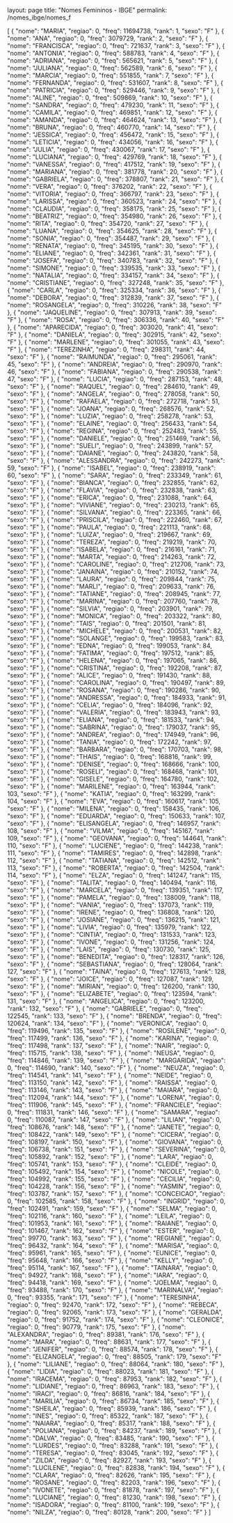 layout: page
title: "Nomes Femininos - IBGE"
permalink: /nomes_ibge/nomes_f

[
  {
    "nome": "MARIA",
    "regiao": 0,
    "freq": 11694738,
    "rank": 1,
    "sexo": "F"
  },
  {
    "nome": "ANA",
    "regiao": 0,
    "freq": 3079729,
    "rank": 2,
    "sexo": "F"
  },
  {
    "nome": "FRANCISCA",
    "regiao": 0,
    "freq": 721637,
    "rank": 3,
    "sexo": "F"
  },
  {
    "nome": "ANTONIA",
    "regiao": 0,
    "freq": 588783,
    "rank": 4,
    "sexo": "F"
  },
  {
    "nome": "ADRIANA",
    "regiao": 0,
    "freq": 565621,
    "rank": 5,
    "sexo": "F"
  },
  {
    "nome": "JULIANA",
    "regiao": 0,
    "freq": 562589,
    "rank": 6,
    "sexo": "F"
  },
  {
    "nome": "MARCIA",
    "regiao": 0,
    "freq": 551855,
    "rank": 7,
    "sexo": "F"
  },
  {
    "nome": "FERNANDA",
    "regiao": 0,
    "freq": 531607,
    "rank": 8,
    "sexo": "F"
  },
  {
    "nome": "PATRICIA",
    "regiao": 0,
    "freq": 529446,
    "rank": 9,
    "sexo": "F"
  },
  {
    "nome": "ALINE",
    "regiao": 0,
    "freq": 509869,
    "rank": 10,
    "sexo": "F"
  },
  {
    "nome": "SANDRA",
    "regiao": 0,
    "freq": 479230,
    "rank": 11,
    "sexo": "F"
  },
  {
    "nome": "CAMILA",
    "regiao": 0,
    "freq": 469851,
    "rank": 12,
    "sexo": "F"
  },
  {
    "nome": "AMANDA",
    "regiao": 0,
    "freq": 464624,
    "rank": 13,
    "sexo": "F"
  },
  {
    "nome": "BRUNA",
    "regiao": 0,
    "freq": 460770,
    "rank": 14,
    "sexo": "F"
  },
  {
    "nome": "JESSICA",
    "regiao": 0,
    "freq": 456472,
    "rank": 15,
    "sexo": "F"
  },
  {
    "nome": "LETICIA",
    "regiao": 0,
    "freq": 434056,
    "rank": 16,
    "sexo": "F"
  },
  {
    "nome": "JULIA",
    "regiao": 0,
    "freq": 430067,
    "rank": 17,
    "sexo": "F"
  },
  {
    "nome": "LUCIANA",
    "regiao": 0,
    "freq": 429769,
    "rank": 18,
    "sexo": "F"
  },
  {
    "nome": "VANESSA",
    "regiao": 0,
    "freq": 417512,
    "rank": 19,
    "sexo": "F"
  },
  {
    "nome": "MARIANA",
    "regiao": 0,
    "freq": 381778,
    "rank": 20,
    "sexo": "F"
  },
  {
    "nome": "GABRIELA",
    "regiao": 0,
    "freq": 378807,
    "rank": 21,
    "sexo": "F"
  },
  {
    "nome": "VERA",
    "regiao": 0,
    "freq": 376202,
    "rank": 22,
    "sexo": "F"
  },
  {
    "nome": "VITORIA",
    "regiao": 0,
    "freq": 366797,
    "rank": 23,
    "sexo": "F"
  },
  {
    "nome": "LARISSA",
    "regiao": 0,
    "freq": 360523,
    "rank": 24,
    "sexo": "F"
  },
  {
    "nome": "CLAUDIA",
    "regiao": 0,
    "freq": 358175,
    "rank": 25,
    "sexo": "F"
  },
  {
    "nome": "BEATRIZ",
    "regiao": 0,
    "freq": 354980,
    "rank": 26,
    "sexo": "F"
  },
  {
    "nome": "RITA",
    "regiao": 0,
    "freq": 354720,
    "rank": 27,
    "sexo": "F"
  },
  {
    "nome": "LUANA",
    "regiao": 0,
    "freq": 354625,
    "rank": 28,
    "sexo": "F"
  },
  {
    "nome": "SONIA",
    "regiao": 0,
    "freq": 354487,
    "rank": 29,
    "sexo": "F"
  },
  {
    "nome": "RENATA",
    "regiao": 0,
    "freq": 345195,
    "rank": 30,
    "sexo": "F"
  },
  {
    "nome": "ELIANE",
    "regiao": 0,
    "freq": 342361,
    "rank": 31,
    "sexo": "F"
  },
  {
    "nome": "JOSEFA",
    "regiao": 0,
    "freq": 340783,
    "rank": 32,
    "sexo": "F"
  },
  {
    "nome": "SIMONE",
    "regiao": 0,
    "freq": 339535,
    "rank": 33,
    "sexo": "F"
  },
  {
    "nome": "NATALIA",
    "regiao": 0,
    "freq": 334157,
    "rank": 34,
    "sexo": "F"
  },
  {
    "nome": "CRISTIANE",
    "regiao": 0,
    "freq": 327248,
    "rank": 35,
    "sexo": "F"
  },
  {
    "nome": "CARLA",
    "regiao": 0,
    "freq": 325334,
    "rank": 36,
    "sexo": "F"
  },
  {
    "nome": "DEBORA",
    "regiao": 0,
    "freq": 312839,
    "rank": 37,
    "sexo": "F"
  },
  {
    "nome": "ROSANGELA",
    "regiao": 0,
    "freq": 310226,
    "rank": 38,
    "sexo": "F"
  },
  {
    "nome": "JAQUELINE",
    "regiao": 0,
    "freq": 307913,
    "rank": 39,
    "sexo": "F"
  },
  {
    "nome": "ROSA",
    "regiao": 0,
    "freq": 306336,
    "rank": 40,
    "sexo": "F"
  },
  {
    "nome": "APARECIDA",
    "regiao": 0,
    "freq": 303020,
    "rank": 41,
    "sexo": "F"
  },
  {
    "nome": "DANIELA",
    "regiao": 0,
    "freq": 302915,
    "rank": 42,
    "sexo": "F"
  },
  {
    "nome": "MARLENE",
    "regiao": 0,
    "freq": 301055,
    "rank": 43,
    "sexo": "F"
  },
  {
    "nome": "TEREZINHA",
    "regiao": 0,
    "freq": 298311,
    "rank": 44,
    "sexo": "F"
  },
  {
    "nome": "RAIMUNDA",
    "regiao": 0,
    "freq": 295061,
    "rank": 45,
    "sexo": "F"
  },
  {
    "nome": "ANDREIA",
    "regiao": 0,
    "freq": 290970,
    "rank": 46,
    "sexo": "F"
  },
  {
    "nome": "FABIANA",
    "regiao": 0,
    "freq": 290538,
    "rank": 47,
    "sexo": "F"
  },
  {
    "nome": "LUCIA",
    "regiao": 0,
    "freq": 287153,
    "rank": 48,
    "sexo": "F"
  },
  {
    "nome": "RAQUEL",
    "regiao": 0,
    "freq": 284610,
    "rank": 49,
    "sexo": "F"
  },
  {
    "nome": "ANGELA",
    "regiao": 0,
    "freq": 278058,
    "rank": 50,
    "sexo": "F"
  },
  {
    "nome": "RAFAELA",
    "regiao": 0,
    "freq": 272718,
    "rank": 51,
    "sexo": "F"
  },
  {
    "nome": "JOANA",
    "regiao": 0,
    "freq": 268576,
    "rank": 52,
    "sexo": "F"
  },
  {
    "nome": "LUZIA",
    "regiao": 0,
    "freq": 258278,
    "rank": 53,
    "sexo": "F"
  },
  {
    "nome": "ELAINE",
    "regiao": 0,
    "freq": 256433,
    "rank": 54,
    "sexo": "F"
  },
  {
    "nome": "REGINA",
    "regiao": 0,
    "freq": 252483,
    "rank": 55,
    "sexo": "F"
  },
  {
    "nome": "DANIELE",
    "regiao": 0,
    "freq": 251469,
    "rank": 56,
    "sexo": "F"
  },
  {
    "nome": "SUELI",
    "regiao": 0,
    "freq": 243899,
    "rank": 57,
    "sexo": "F"
  },
  {
    "nome": "DAIANE",
    "regiao": 0,
    "freq": 243820,
    "rank": 58,
    "sexo": "F"
  },
  {
    "nome": "ALESSANDRA",
    "regiao": 0,
    "freq": 242273,
    "rank": 59,
    "sexo": "F"
  },
  {
    "nome": "ISABEL",
    "regiao": 0,
    "freq": 238919,
    "rank": 60,
    "sexo": "F"
  },
  {
    "nome": "SARA",
    "regiao": 0,
    "freq": 233349,
    "rank": 61,
    "sexo": "F"
  },
  {
    "nome": "BIANCA",
    "regiao": 0,
    "freq": 232855,
    "rank": 62,
    "sexo": "F"
  },
  {
    "nome": "FLAVIA",
    "regiao": 0,
    "freq": 232838,
    "rank": 63,
    "sexo": "F"
  },
  {
    "nome": "ERICA",
    "regiao": 0,
    "freq": 231088,
    "rank": 64,
    "sexo": "F"
  },
  {
    "nome": "VIVIANE",
    "regiao": 0,
    "freq": 230213,
    "rank": 65,
    "sexo": "F"
  },
  {
    "nome": "SILVANA",
    "regiao": 0,
    "freq": 223365,
    "rank": 66,
    "sexo": "F"
  },
  {
    "nome": "PRISCILA",
    "regiao": 0,
    "freq": 222460,
    "rank": 67,
    "sexo": "F"
  },
  {
    "nome": "PAULA",
    "regiao": 0,
    "freq": 221113,
    "rank": 68,
    "sexo": "F"
  },
  {
    "nome": "LUIZA",
    "regiao": 0,
    "freq": 219667,
    "rank": 69,
    "sexo": "F"
  },
  {
    "nome": "TEREZA",
    "regiao": 0,
    "freq": 219219,
    "rank": 70,
    "sexo": "F"
  },
  {
    "nome": "ISABELA",
    "regiao": 0,
    "freq": 216161,
    "rank": 71,
    "sexo": "F"
  },
  {
    "nome": "MARTA",
    "regiao": 0,
    "freq": 214263,
    "rank": 72,
    "sexo": "F"
  },
  {
    "nome": "CAROLINE",
    "regiao": 0,
    "freq": 212706,
    "rank": 73,
    "sexo": "F"
  },
  {
    "nome": "JANAINA",
    "regiao": 0,
    "freq": 210152,
    "rank": 74,
    "sexo": "F"
  },
  {
    "nome": "LAURA",
    "regiao": 0,
    "freq": 209844,
    "rank": 75,
    "sexo": "F"
  },
  {
    "nome": "MARLI",
    "regiao": 0,
    "freq": 209633,
    "rank": 76,
    "sexo": "F"
  },
  {
    "nome": "TATIANE",
    "regiao": 0,
    "freq": 208945,
    "rank": 77,
    "sexo": "F"
  },
  {
    "nome": "MARINA",
    "regiao": 0,
    "freq": 207760,
    "rank": 78,
    "sexo": "F"
  },
  {
    "nome": "SILVIA",
    "regiao": 0,
    "freq": 203901,
    "rank": 79,
    "sexo": "F"
  },
  {
    "nome": "MONICA",
    "regiao": 0,
    "freq": 203322,
    "rank": 80,
    "sexo": "F"
  },
  {
    "nome": "TAIS",
    "regiao": 0,
    "freq": 201501,
    "rank": 81,
    "sexo": "F"
  },
  {
    "nome": "MICHELE",
    "regiao": 0,
    "freq": 200531,
    "rank": 82,
    "sexo": "F"
  },
  {
    "nome": "SOLANGE",
    "regiao": 0,
    "freq": 199583,
    "rank": 83,
    "sexo": "F"
  },
  {
    "nome": "EDNA",
    "regiao": 0,
    "freq": 199053,
    "rank": 84,
    "sexo": "F"
  },
  {
    "nome": "FATIMA",
    "regiao": 0,
    "freq": 197512,
    "rank": 85,
    "sexo": "F"
  },
  {
    "nome": "HELENA",
    "regiao": 0,
    "freq": 197065,
    "rank": 86,
    "sexo": "F"
  },
  {
    "nome": "CRISTINA",
    "regiao": 0,
    "freq": 192208,
    "rank": 87,
    "sexo": "F"
  },
  {
    "nome": "ALICE",
    "regiao": 0,
    "freq": 191430,
    "rank": 88,
    "sexo": "F"
  },
  {
    "nome": "CAROLINA",
    "regiao": 0,
    "freq": 190497,
    "rank": 89,
    "sexo": "F"
  },
  {
    "nome": "ROSANA",
    "regiao": 0,
    "freq": 190286,
    "rank": 90,
    "sexo": "F"
  },
  {
    "nome": "ANDRESSA",
    "regiao": 0,
    "freq": 184933,
    "rank": 91,
    "sexo": "F"
  },
  {
    "nome": "CELIA",
    "regiao": 0,
    "freq": 184096,
    "rank": 92,
    "sexo": "F"
  },
  {
    "nome": "VALERIA",
    "regiao": 0,
    "freq": 183943,
    "rank": 93,
    "sexo": "F"
  },
  {
    "nome": "ELIANA",
    "regiao": 0,
    "freq": 181533,
    "rank": 94,
    "sexo": "F"
  },
  {
    "nome": "SABRINA",
    "regiao": 0,
    "freq": 179037,
    "rank": 95,
    "sexo": "F"
  },
  {
    "nome": "ANDREA",
    "regiao": 0,
    "freq": 174949,
    "rank": 96,
    "sexo": "F"
  },
  {
    "nome": "TANIA",
    "regiao": 0,
    "freq": 172242,
    "rank": 97,
    "sexo": "F"
  },
  {
    "nome": "BARBARA",
    "regiao": 0,
    "freq": 170703,
    "rank": 98,
    "sexo": "F"
  },
  {
    "nome": "THAIS",
    "regiao": 0,
    "freq": 168816,
    "rank": 99,
    "sexo": "F"
  },
  {
    "nome": "DENISE",
    "regiao": 0,
    "freq": 168666,
    "rank": 100,
    "sexo": "F"
  },
  {
    "nome": "ROSELI",
    "regiao": 0,
    "freq": 168468,
    "rank": 101,
    "sexo": "F"
  },
  {
    "nome": "GISELE",
    "regiao": 0,
    "freq": 164780,
    "rank": 102,
    "sexo": "F"
  },
  {
    "nome": "MARILENE",
    "regiao": 0,
    "freq": 163944,
    "rank": 103,
    "sexo": "F"
  },
  {
    "nome": "KATIA",
    "regiao": 0,
    "freq": 163299,
    "rank": 104,
    "sexo": "F"
  },
  {
    "nome": "EVA",
    "regiao": 0,
    "freq": 160617,
    "rank": 105,
    "sexo": "F"
  },
  {
    "nome": "MILENA",
    "regiao": 0,
    "freq": 158435,
    "rank": 106,
    "sexo": "F"
  },
  {
    "nome": "EDUARDA",
    "regiao": 0,
    "freq": 150633,
    "rank": 107,
    "sexo": "F"
  },
  {
    "nome": "ELISANGELA",
    "regiao": 0,
    "freq": 146957,
    "rank": 108,
    "sexo": "F"
  },
  {
    "nome": "VILMA",
    "regiao": 0,
    "freq": 145167,
    "rank": 109,
    "sexo": "F"
  },
  {
    "nome": "GEOVANA",
    "regiao": 0,
    "freq": 144641,
    "rank": 110,
    "sexo": "F"
  },
  {
    "nome": "LUCIENE",
    "regiao": 0,
    "freq": 144238,
    "rank": 111,
    "sexo": "F"
  },
  {
    "nome": "TAMIRES",
    "regiao": 0,
    "freq": 142898,
    "rank": 112,
    "sexo": "F"
  },
  {
    "nome": "TATIANA",
    "regiao": 0,
    "freq": 142512,
    "rank": 113,
    "sexo": "F"
  },
  {
    "nome": "ROBERTA",
    "regiao": 0,
    "freq": 142504,
    "rank": 114,
    "sexo": "F"
  },
  {
    "nome": "ELZA",
    "regiao": 0,
    "freq": 141247,
    "rank": 115,
    "sexo": "F"
  },
  {
    "nome": "TALITA",
    "regiao": 0,
    "freq": 140494,
    "rank": 116,
    "sexo": "F"
  },
  {
    "nome": "MARCELA",
    "regiao": 0,
    "freq": 139351,
    "rank": 117,
    "sexo": "F"
  },
  {
    "nome": "PAMELA",
    "regiao": 0,
    "freq": 138009,
    "rank": 118,
    "sexo": "F"
  },
  {
    "nome": "VANIA",
    "regiao": 0,
    "freq": 137073,
    "rank": 119,
    "sexo": "F"
  },
  {
    "nome": "IRENE",
    "regiao": 0,
    "freq": 136808,
    "rank": 120,
    "sexo": "F"
  },
  {
    "nome": "JOSIANE",
    "regiao": 0,
    "freq": 136215,
    "rank": 121,
    "sexo": "F"
  },
  {
    "nome": "LIVIA",
    "regiao": 0,
    "freq": 135979,
    "rank": 122,
    "sexo": "F"
  },
  {
    "nome": "CINTIA",
    "regiao": 0,
    "freq": 131533,
    "rank": 123,
    "sexo": "F"
  },
  {
    "nome": "IVONE",
    "regiao": 0,
    "freq": 131256,
    "rank": 124,
    "sexo": "F"
  },
  {
    "nome": "LAIS",
    "regiao": 0,
    "freq": 130730,
    "rank": 125,
    "sexo": "F"
  },
  {
    "nome": "BENEDITA",
    "regiao": 0,
    "freq": 128317,
    "rank": 126,
    "sexo": "F"
  },
  {
    "nome": "SEBASTIANA",
    "regiao": 0,
    "freq": 128064,
    "rank": 127,
    "sexo": "F"
  },
  {
    "nome": "TAINA",
    "regiao": 0,
    "freq": 127613,
    "rank": 128,
    "sexo": "F"
  },
  {
    "nome": "JOICE",
    "regiao": 0,
    "freq": 127087,
    "rank": 129,
    "sexo": "F"
  },
  {
    "nome": "MIRIAN",
    "regiao": 0,
    "freq": 126200,
    "rank": 130,
    "sexo": "F"
  },
  {
    "nome": "ELIZABETE",
    "regiao": 0,
    "freq": 123594,
    "rank": 131,
    "sexo": "F"
  },
  {
    "nome": "ANGELICA",
    "regiao": 0,
    "freq": 123200,
    "rank": 132,
    "sexo": "F"
  },
  {
    "nome": "GABRIELE",
    "regiao": 0,
    "freq": 122545,
    "rank": 133,
    "sexo": "F"
  },
  {
    "nome": "BRENDA",
    "regiao": 0,
    "freq": 120624,
    "rank": 134,
    "sexo": "F"
  },
  {
    "nome": "VERONICA",
    "regiao": 0,
    "freq": 119496,
    "rank": 135,
    "sexo": "F"
  },
  {
    "nome": "ROSILENE",
    "regiao": 0,
    "freq": 117499,
    "rank": 136,
    "sexo": "F"
  },
  {
    "nome": "KARINA",
    "regiao": 0,
    "freq": 117498,
    "rank": 137,
    "sexo": "F"
  },
  {
    "nome": "NAIR",
    "regiao": 0,
    "freq": 115715,
    "rank": 138,
    "sexo": "F"
  },
  {
    "nome": "NEUSA",
    "regiao": 0,
    "freq": 114846,
    "rank": 139,
    "sexo": "F"
  },
  {
    "nome": "MARGARIDA",
    "regiao": 0,
    "freq": 114690,
    "rank": 140,
    "sexo": "F"
  },
  {
    "nome": "NEUZA",
    "regiao": 0,
    "freq": 114541,
    "rank": 141,
    "sexo": "F"
  },
  {
    "nome": "NEIDE",
    "regiao": 0,
    "freq": 113150,
    "rank": 142,
    "sexo": "F"
  },
  {
    "nome": "RAISSA",
    "regiao": 0,
    "freq": 113146,
    "rank": 143,
    "sexo": "F"
  },
  {
    "nome": "MAIARA",
    "regiao": 0,
    "freq": 112094,
    "rank": 144,
    "sexo": "F"
  },
  {
    "nome": "LORENA",
    "regiao": 0,
    "freq": 111906,
    "rank": 145,
    "sexo": "F"
  },
  {
    "nome": "FRANCIELE",
    "regiao": 0,
    "freq": 111831,
    "rank": 146,
    "sexo": "F"
  },
  {
    "nome": "SAMARA",
    "regiao": 0,
    "freq": 110087,
    "rank": 147,
    "sexo": "F"
  },
  {
    "nome": "LILIAN",
    "regiao": 0,
    "freq": 108676,
    "rank": 148,
    "sexo": "F"
  },
  {
    "nome": "JANETE",
    "regiao": 0,
    "freq": 108422,
    "rank": 149,
    "sexo": "F"
  },
  {
    "nome": "CICERA",
    "regiao": 0,
    "freq": 108197,
    "rank": 150,
    "sexo": "F"
  },
  {
    "nome": "GIOVANA",
    "regiao": 0,
    "freq": 106738,
    "rank": 151,
    "sexo": "F"
  },
  {
    "nome": "SEVERINA",
    "regiao": 0,
    "freq": 105892,
    "rank": 152,
    "sexo": "F"
  },
  {
    "nome": "LARA",
    "regiao": 0,
    "freq": 105741,
    "rank": 153,
    "sexo": "F"
  },
  {
    "nome": "CLEIDE",
    "regiao": 0,
    "freq": 105492,
    "rank": 154,
    "sexo": "F"
  },
  {
    "nome": "NICOLE",
    "regiao": 0,
    "freq": 104992,
    "rank": 155,
    "sexo": "F"
  },
  {
    "nome": "CECILIA",
    "regiao": 0,
    "freq": 104228,
    "rank": 156,
    "sexo": "F"
  },
  {
    "nome": "YASMIN",
    "regiao": 0,
    "freq": 103787,
    "rank": 157,
    "sexo": "F"
  },
  {
    "nome": "CONCEICAO",
    "regiao": 0,
    "freq": 102585,
    "rank": 158,
    "sexo": "F"
  },
  {
    "nome": "INGRID",
    "regiao": 0,
    "freq": 102491,
    "rank": 159,
    "sexo": "F"
  },
  {
    "nome": "SELMA",
    "regiao": 0,
    "freq": 102116,
    "rank": 160,
    "sexo": "F"
  },
  {
    "nome": "LEILA",
    "regiao": 0,
    "freq": 101953,
    "rank": 161,
    "sexo": "F"
  },
  {
    "nome": "RAIANE",
    "regiao": 0,
    "freq": 101467,
    "rank": 162,
    "sexo": "F"
  },
  {
    "nome": "ESTER",
    "regiao": 0,
    "freq": 99770,
    "rank": 163,
    "sexo": "F"
  },
  {
    "nome": "REGIANE",
    "regiao": 0,
    "freq": 96432,
    "rank": 164,
    "sexo": "F"
  },
  {
    "nome": "MARISA",
    "regiao": 0,
    "freq": 95961,
    "rank": 165,
    "sexo": "F"
  },
  {
    "nome": "EUNICE",
    "regiao": 0,
    "freq": 95648,
    "rank": 166,
    "sexo": "F"
  },
  {
    "nome": "KELLY",
    "regiao": 0,
    "freq": 95114,
    "rank": 167,
    "sexo": "F"
  },
  {
    "nome": "TAINARA",
    "regiao": 0,
    "freq": 94927,
    "rank": 168,
    "sexo": "F"
  },
  {
    "nome": "IARA",
    "regiao": 0,
    "freq": 94418,
    "rank": 169,
    "sexo": "F"
  },
  {
    "nome": "JOELMA",
    "regiao": 0,
    "freq": 93488,
    "rank": 170,
    "sexo": "F"
  },
  {
    "nome": "MARINALVA",
    "regiao": 0,
    "freq": 93355,
    "rank": 171,
    "sexo": "F"
  },
  {
    "nome": "TERESINHA",
    "regiao": 0,
    "freq": 92470,
    "rank": 172,
    "sexo": "F"
  },
  {
    "nome": "REBECA",
    "regiao": 0,
    "freq": 92065,
    "rank": 173,
    "sexo": "F"
  },
  {
    "nome": "GERALDA",
    "regiao": 0,
    "freq": 91752,
    "rank": 174,
    "sexo": "F"
  },
  {
    "nome": "CLEONICE",
    "regiao": 0,
    "freq": 90779,
    "rank": 175,
    "sexo": "F"
  },
  {
    "nome": "ALEXANDRA",
    "regiao": 0,
    "freq": 89381,
    "rank": 176,
    "sexo": "F"
  },
  {
    "nome": "MARA",
    "regiao": 0,
    "freq": 88631,
    "rank": 177,
    "sexo": "F"
  },
  {
    "nome": "JENIFER",
    "regiao": 0,
    "freq": 88574,
    "rank": 178,
    "sexo": "F"
  },
  {
    "nome": "ELIZANGELA",
    "regiao": 0,
    "freq": 88505,
    "rank": 179,
    "sexo": "F"
  },
  {
    "nome": "LILIANE",
    "regiao": 0,
    "freq": 88064,
    "rank": 180,
    "sexo": "F"
  },
  {
    "nome": "LIDIA",
    "regiao": 0,
    "freq": 88023,
    "rank": 181,
    "sexo": "F"
  },
  {
    "nome": "IRACEMA",
    "regiao": 0,
    "freq": 87953,
    "rank": 182,
    "sexo": "F"
  },
  {
    "nome": "LIDIANE",
    "regiao": 0,
    "freq": 86963,
    "rank": 183,
    "sexo": "F"
  },
  {
    "nome": "IRACI",
    "regiao": 0,
    "freq": 86816,
    "rank": 184,
    "sexo": "F"
  },
  {
    "nome": "MARILIA",
    "regiao": 0,
    "freq": 86734,
    "rank": 185,
    "sexo": "F"
  },
  {
    "nome": "SHEILA",
    "regiao": 0,
    "freq": 85939,
    "rank": 186,
    "sexo": "F"
  },
  {
    "nome": "INES",
    "regiao": 0,
    "freq": 85322,
    "rank": 187,
    "sexo": "F"
  },
  {
    "nome": "NAIARA",
    "regiao": 0,
    "freq": 85317,
    "rank": 188,
    "sexo": "F"
  },
  {
    "nome": "POLIANA",
    "regiao": 0,
    "freq": 84237,
    "rank": 189,
    "sexo": "F"
  },
  {
    "nome": "DALVA",
    "regiao": 0,
    "freq": 83485,
    "rank": 190,
    "sexo": "F"
  },
  {
    "nome": "LURDES",
    "regiao": 0,
    "freq": 83288,
    "rank": 191,
    "sexo": "F"
  },
  {
    "nome": "TERESA",
    "regiao": 0,
    "freq": 83045,
    "rank": 192,
    "sexo": "F"
  },
  {
    "nome": "ZILDA",
    "regiao": 0,
    "freq": 82927,
    "rank": 193,
    "sexo": "F"
  },
  {
    "nome": "LUCILENE",
    "regiao": 0,
    "freq": 82838,
    "rank": 194,
    "sexo": "F"
  },
  {
    "nome": "CLARA",
    "regiao": 0,
    "freq": 82626,
    "rank": 195,
    "sexo": "F"
  },
  {
    "nome": "ROSANE",
    "regiao": 0,
    "freq": 82203,
    "rank": 196,
    "sexo": "F"
  },
  {
    "nome": "IVONETE",
    "regiao": 0,
    "freq": 81878,
    "rank": 197,
    "sexo": "F"
  },
  {
    "nome": "LUCIANE",
    "regiao": 0,
    "freq": 81230,
    "rank": 198,
    "sexo": "F"
  },
  {
    "nome": "ISADORA",
    "regiao": 0,
    "freq": 81100,
    "rank": 199,
    "sexo": "F"
  },
  {
    "nome": "NILZA",
    "regiao": 0,
    "freq": 80128,
    "rank": 200,
    "sexo": "F"
  }
]
